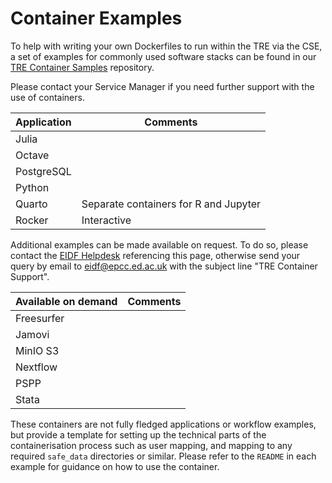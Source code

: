 # Container Examples

To help with writing your own Dockerfiles to run within the TRE via the CSE, a set of examples for commonly used software stacks can be found in our [TRE Container Samples](https://github.com/EPCCed/tre-container-samples/) repository.

Please contact your Service Manager if you need further support with the use of containers.

| Application |   Comments |
| ---------------  |   -------- |
| Julia            |  |
| Octave           |  |
| PostgreSQL       |  |
| Python           |  |
| Quarto           | Separate containers for R and Jupyter |
| Rocker           |  Interactive |

Additional examples can be made available on request. To do so, please contact the [EIDF Helpdesk](https://portal.eidf.ac.uk/queries/submit) referencing this page, otherwise send your query by email to [eidf@epcc.ed.ac.uk](mailto:eidf@epcc.ed.ac.uk) with the subject line "TRE Container Support".

| Available on demand   |   Comments |
| ---------------  |   -------- |
| Freesurfer       |            |
| Jamovi           |            |
| MinIO S3         |  |
| Nextflow         |  |
| PSPP             |  |
| Stata            |  |

These containers are not fully fledged applications or workflow examples, but provide a template for setting up the technical parts of the containerisation process such as user mapping, and mapping to any required `safe_data` directories or similar. Please refer to the `README` in each example for guidance on how to use the container.
